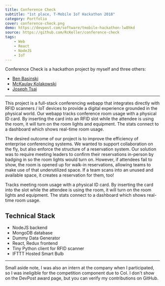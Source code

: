 ```yaml
---
title: Conference Check
subtitle: "1st place, T-Mobile IoT Hackathon 2018" 
category: Portfolio
cover: conference-check.png
demo: https://devpost.com/software/tmobile-hackathon-lw8hkd
source: https://github.com/RcKeller/conference-check
tags:
    - Web
    - React
    - NodeJS
    - IoT
---
```


Conference Check is a hackathon project by myself and three others:

- [Ben Basinski](https://github.com/bbasinsk)
- [McKaulay Kolakowski](https://github.com/mckaulay)
- [Joseph Tsai](https://www.linkedin.com/in/josephktsai)

---

This project is a full-stack conferencing webapp that integrates directly with RFID scanners / IoT devices to provide a digital experience grounded in the physical world. Our webapp tracks conference room usage with a physical ID card. By inserting the card into an RFID slot while the attendee is using the room, it will turn on the room lights and equipment. The stats connect to a dashboard which shows real-time room usage.

The desired outcome of our project is to improve the efficiency of enterprise conferencing systems. We wanted to support collaboration on the fly, but also enforce the structure of a reservation system. Our solution was to require meeting leaders to confirm their reservations in-person by badging in so the room lights would turn on. However, if attendees fail to show, the room is opened up for walk-in reservations, allowing teams to make use of that underutilized space. If a team scans into an unused and available space, it creates a reservation for them, too!

Tracks meeting room usage with a physical ID card. By inserting the card into the slot while the attendee is using the room, it will turn on the room lights and equipment. The stats connect to a dashboard which shows real-time room usage.

## Technical Stack

- NodeJS backend
- MongoDB database
- Dummy Data Generator
- React, Redux frontend
- Tiny Python client for RFID scanner
- IFTTT Hosted Smart Bulb

---

Small aside note, I was also an intern at the company when I participated, so I was ineligible for the competition component due to CoI. I don't show on the DevPost award page, but you can verify my contributions on GitHub.
